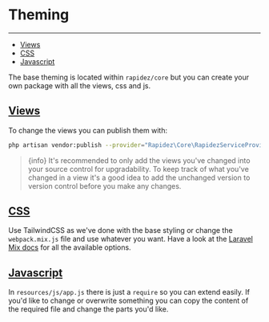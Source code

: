 # Theming

---

- [Views](#views)
- [CSS](#css)
- [Javascript](#javascript)

The base theming is located within `rapidez/core` but you can create your own package with all the views, css and js.

<a name="views"></a>
## [Views](#views)

To change the views you can publish them with:
```bash
php artisan vendor:publish --provider="Rapidez\Core\RapidezServiceProvider" --tag=views
```
> {info} It's recommended to only add the views you've changed into your source control for upgradability. To keep track of what you've changed in a view it's a good idea to add the unchanged version to version control before you make any changes.

<a name="css"></a>
## [CSS](#css)

Use TailwindCSS as we've done with the base styling or change the `webpack.mix.js` file and use whatever you want. Have a look at the [Laravel Mix docs](https://laravel.com/docs/8.x/mix) for all the available options.

<a name="javascript"></a>
## [Javascript](#javascript)

In `resources/js/app.js` there is just a `require` so you can extend easily. If you'd like to change or overwrite something you can copy the content of the required file and change the parts you'd like.
